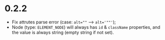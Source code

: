 # 0.2.2

- Fix attrutes parse error (case: `alt=""` --> `alt='""'`);
- Node (type: `ELEMENT_NODE`) will always has `id` & `className` properties, and the value is always string (empty string if not set).

